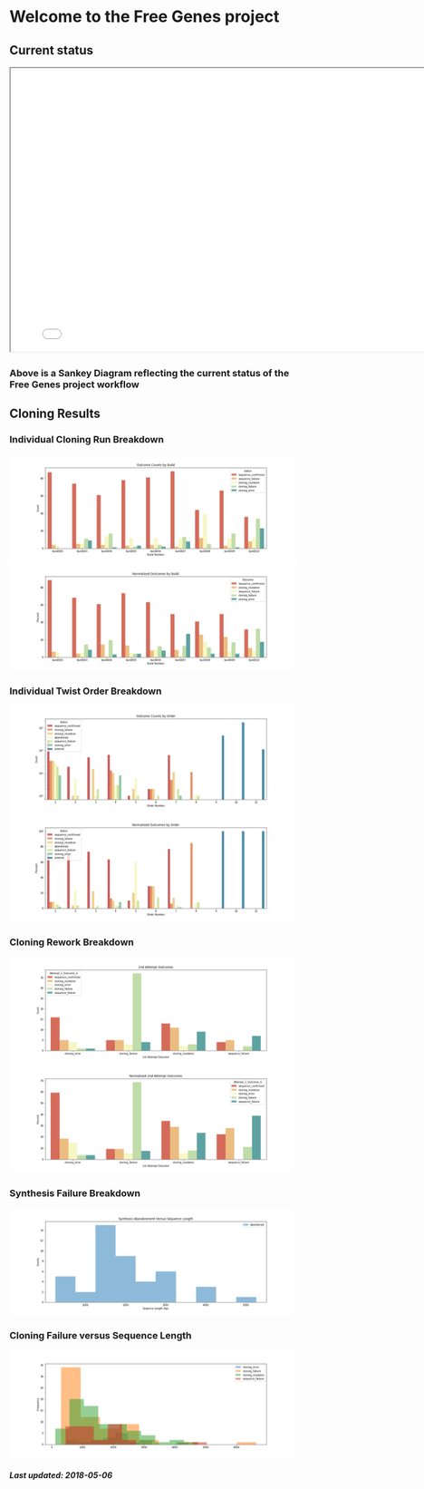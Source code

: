 # Welcome to the Free Genes project

## Current status

<iframe width="800" height="500" src="sankey.html"></iframe>

### Above is a Sankey Diagram reflecting the current status of the Free Genes project workflow

## Cloning Results

### Individual Cloning Run Breakdown

![Cloning Run Breakdown](./raw_build.png)
![](./norm_build.png)

### Individual Twist Order Breakdown

![Twist Order Breakdown](./raw_order.png)
![](./norm_order.png)

### Cloning Rework Breakdown

![Rework Breakdown](./raw_attempt.png)
![](./norm_attempt.png)

### Synthesis Failure Breakdown

![Synthesis Failure Breakdown](./syn_fail.png)

### Cloning Failure versus Sequence Length

![Cloning Failure versus Sequence Length](./raw_length.png)

##### Last updated: 2018-05-06
